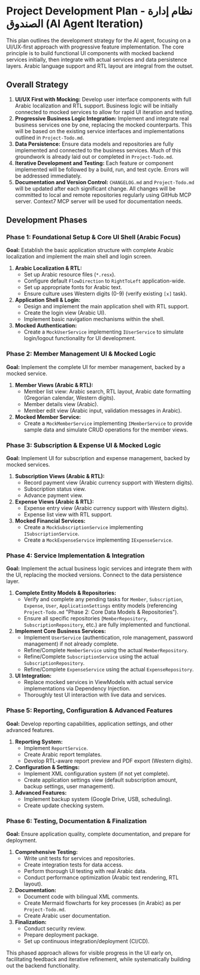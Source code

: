 # Project Development Plan - نظام إدارة الصندوق (AI Agent Iteration)

This plan outlines the development strategy for the AI agent, focusing on a UI/UX-first approach with progressive feature implementation. The core principle is to build functional UI components with mocked backend services initially, then integrate with actual services and data persistence layers. Arabic language support and RTL layout are integral from the outset.

## Overall Strategy

1.  **UI/UX First with Mocking:** Develop user interface components with full Arabic localization and RTL support. Business logic will be initially connected to mocked services to allow for rapid UI iteration and testing.
2.  **Progressive Business Logic Integration:** Implement and integrate real business services one by one, replacing the mocked counterparts. This will be based on the existing service interfaces and implementations outlined in `Project-Todo.md`.
3.  **Data Persistence:** Ensure data models and repositories are fully implemented and connected to the business services. Much of this groundwork is already laid out or completed in `Project-Todo.md`.
4.  **Iterative Development and Testing:** Each feature or component implemented will be followed by a build, run, and test cycle. Errors will be addressed immediately.
5.  **Documentation and Version Control:** `CHANGELOG.md` and `Project-Todo.md` will be updated after each significant change. All changes will be committed to local and remote repositories regularly using GitHub MCP server. Context7 MCP server will be used for documentation needs.

## Development Phases

### Phase 1: Foundational Setup & Core UI Shell (Arabic Focus)

**Goal:** Establish the basic application structure with complete Arabic localization and implement the main shell and login screen.

1.  **Arabic Localization & RTL:**
    - Set up Arabic resource files (`*.resx`).
    - Configure default `FlowDirection` to `RightToLeft` application-wide.
    - Set up appropriate fonts for Arabic text.
    - Ensure culture uses Western digits (0-9) (verify existing `[x]` task).
2.  **Application Shell & Login:**
    - Design and implement the main application shell with RTL support.
    - Create the login view (Arabic UI).
    - Implement basic navigation mechanisms within the shell.
3.  **Mocked Authentication:**
    - Create a `MockUserService` implementing `IUserService` to simulate login/logout functionality for UI development.

### Phase 2: Member Management UI & Mocked Logic

**Goal:** Implement the complete UI for member management, backed by a mocked service.

1.  **Member Views (Arabic & RTL):**
    - Member list view: Arabic search, RTL layout, Arabic date formatting (Gregorian calendar, Western digits).
    - Member details view (Arabic).
    - Member edit view (Arabic input, validation messages in Arabic).
2.  **Mocked Member Service:**
    - Create a `MockMemberService` implementing `IMemberService` to provide sample data and simulate CRUD operations for the member views.

### Phase 3: Subscription & Expense UI & Mocked Logic

**Goal:** Implement UI for subscription and expense management, backed by mocked services.

1.  **Subscription Views (Arabic & RTL):**
    - Record payment view (Arabic currency support with Western digits).
    - Subscription status view.
    - Advance payment view.
2.  **Expense Views (Arabic & RTL):**
    - Expense entry view (Arabic currency support with Western digits).
    - Expense list view with RTL support.
3.  **Mocked Financial Services:**
    - Create a `MockSubscriptionService` implementing `ISubscriptionService`.
    - Create a `MockExpenseService` implementing `IExpenseService`.

### Phase 4: Service Implementation & Integration

**Goal:** Implement the actual business logic services and integrate them with the UI, replacing the mocked versions. Connect to the data persistence layer.

1.  **Complete Entity Models & Repositories:**
    - Verify and complete any pending tasks for `Member`, `Subscription`, `Expense`, `User`, `ApplicationSettings` entity models (referencing `Project-Todo.md` "Phase 2: Core Data Models & Repositories").
    - Ensure all specific repositories (`MemberRepository`, `SubscriptionRepository`, etc.) are fully implemented and functional.
2.  **Implement Core Business Services:**
    - Implement `UserService` (authentication, role management, password management) if not already complete.
    - Refine/Complete `MemberService` using the actual `MemberRepository`.
    - Refine/Complete `SubscriptionService` using the actual `SubscriptionRepository`.
    - Refine/Complete `ExpenseService` using the actual `ExpenseRepository`.
3.  **UI Integration:**
    - Replace mocked services in ViewModels with actual service implementations via Dependency Injection.
    - Thoroughly test UI interaction with live data and services.

### Phase 5: Reporting, Configuration & Advanced Features

**Goal:** Develop reporting capabilities, application settings, and other advanced features.

1.  **Reporting System:**
    - Implement `ReportService`.
    - Create Arabic report templates.
    - Develop RTL-aware report preview and PDF export (Western digits).
2.  **Configuration & Settings:**
    - Implement XML configuration system (if not yet complete).
    - Create application settings view (default subscription amount, backup settings, user management).
3.  **Advanced Features:**
    - Implement backup system (Google Drive, USB, scheduling).
    - Create update checking system.

### Phase 6: Testing, Documentation & Finalization

**Goal:** Ensure application quality, complete documentation, and prepare for deployment.

1.  **Comprehensive Testing:**
    - Write unit tests for services and repositories.
    - Create integration tests for data access.
    - Perform thorough UI testing with real Arabic data.
    - Conduct performance optimization (Arabic text rendering, RTL layout).
2.  **Documentation:**
    - Document code with bilingual XML comments.
    - Create Mermaid flowcharts for key processes (in Arabic) as per `Project-Todo.md`.
    - Create Arabic user documentation.
3.  **Finalization:**
    - Conduct security review.
    - Prepare deployment package.
    - Set up continuous integration/deployment (CI/CD).

This phased approach allows for visible progress in the UI early on, facilitating feedback and iterative refinement, while systematically building out the backend functionality.

